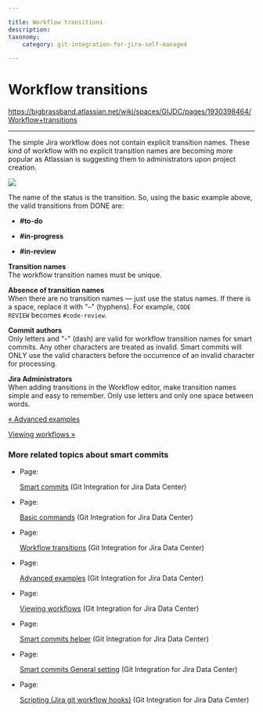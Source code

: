 ```yaml
---

title: Workflow transitions
description:
taxonomy:
    category: git-integration-for-jira-self-managed

---
```


# Workflow transitions

<https://bigbrassband.atlassian.net/wiki/spaces/GIJDC/pages/1930398464/Workflow+transitions>

* * *

The simple Jira workflow does not contain explicit transition names. These kind of workflow with no explicit transition names are becoming more popular as Atlassian is suggesting them to administrators upon project creation.

![](https://bigbrassband.atlassian.net/wiki/download/thumbnails/1930398464/jira-simple-workflow.png?version=1&modificationDate=1630642890131&cacheVersion=1&api=v2&width=217&height=232)

The name of the status is the transition. So, using the basic example above, the valid transitions from DONE are:

*   **#to-do**
    
*   **#in-progress**
    
*   **#in-review**
    

**Transition names**  
The workflow transition names must be unique.

**Absence of transition names**  
When there are no transition names — just use the status names. If there is a space, replace it with "–" (hyphens). For example, `CODE REVIEW` becomes `#code-review`.

**Commit authors**  
Only letters and "-" (dash) are valid for workflow transition names for smart commits. Any other characters are treated as invalid. Smart commits will ONLY use the valid characters before the occurrence of an invalid character for processing.

**Jira Administrators**  
When adding transitions in the Workflow editor, make transition names simple and easy to remember. Only use letters and only one space between words.

[« Advanced examples](/wiki/spaces/GIJDC/pages/1930398446/Advanced+examples)

[Viewing workflows »](/wiki/spaces/GIJDC/pages/1930398494/Viewing+workflows)

### More related topics about smart commits

*   Page:
    
    [Smart commits](/wiki/spaces/GIJDC/pages/1930398395/Smart+commits) (Git Integration for Jira Data Center)
    
*   Page:
    
    [Basic commands](/wiki/spaces/GIJDC/pages/1930398422/Basic+commands) (Git Integration for Jira Data Center)
    
*   Page:
    
    [Workflow transitions](/wiki/spaces/GIJDC/pages/1930398464/Workflow+transitions) (Git Integration for Jira Data Center)
    
*   Page:
    
    [Advanced examples](/wiki/spaces/GIJDC/pages/1930398446/Advanced+examples) (Git Integration for Jira Data Center)
    
*   Page:
    
    [Viewing workflows](/wiki/spaces/GIJDC/pages/1930398494/Viewing+workflows) (Git Integration for Jira Data Center)
    
*   Page:
    
    [Smart commits helper](/wiki/spaces/GIJDC/pages/1930398529/Smart+commits+helper) (Git Integration for Jira Data Center)
    
*   Page:
    
    [Smart commits General setting](/wiki/spaces/GIJDC/pages/1930398554/Smart+commits+General+setting) (Git Integration for Jira Data Center)
    
*   Page:
    
    [Scripting (Jira git workflow hooks)](/wiki/spaces/GIJDC/pages/1930398579) (Git Integration for Jira Data Center)